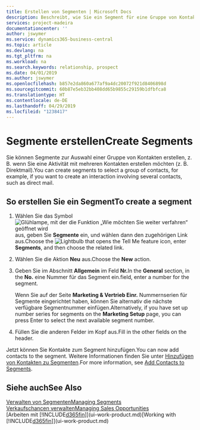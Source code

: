 ```yaml
---
title: Erstellen von Segmenten | Microsoft Docs
description: Beschreibt, wie Sie ein Segment für eine Gruppe von Kontakten in Business Central erstellen, beispielsweise um mehrere Kontakte mit einer Direktsendung anzusprechen.
services: project-madeira
documentationcenter: ''
author: jswymer
ms.service: dynamics365-business-central
ms.topic: article
ms.devlang: na
ms.tgt_pltfrm: na
ms.workload: na
ms.search.keywords: relationship, prospect
ms.date: 04/01/2019
ms.author: jswymer
ms.openlocfilehash: b857e2da860a677af9a4dc20072f921d8406898d
ms.sourcegitcommit: 60b87e5eb32bb408dd65b9855c29159b1dfbfca8
ms.translationtype: HT
ms.contentlocale: de-DE
ms.lasthandoff: 04/29/2019
ms.locfileid: "1238417"
---
```

# <a name="create-segments"></a><span data-ttu-id="1d3bd-103">Segmente erstellen</span><span class="sxs-lookup"><span data-stu-id="1d3bd-103">Create Segments</span></span>
<span data-ttu-id="1d3bd-104">Sie können Segmente zur Auswahl einer Gruppe von Kontakten erstellen, z. B. wenn Sie eine Aktivität mit mehreren Kontakten erstellen möchten (z. B. Direktmail).</span><span class="sxs-lookup"><span data-stu-id="1d3bd-104">You can create segments to select a group of contacts, for example, if you want to create an interaction involving several contacts, such as direct mail.</span></span>

## <a name="to-create-a-segment"></a><span data-ttu-id="1d3bd-105">So erstellen Sie ein Segment</span><span class="sxs-lookup"><span data-stu-id="1d3bd-105">To create a segment</span></span>
1. <span data-ttu-id="1d3bd-106">Wählen Sie das Symbol ![Glühlampe, mit der die Funktion „Wie möchten Sie weiter verfahren“ geöffnet wird](media/ui-search/search_small.png "Wie möchten Sie weiter verfahren?") aus, geben Sie **Segmente** ein, und wählen dann den zugehörigen Link aus.</span><span class="sxs-lookup"><span data-stu-id="1d3bd-106">Choose the ![Lightbulb that opens the Tell Me feature](media/ui-search/search_small.png "Tell me what you want to do") icon, enter **Segments**, and then choose the related link.</span></span>
2. <span data-ttu-id="1d3bd-107">Wählen Sie die Aktion **Neu** aus.</span><span class="sxs-lookup"><span data-stu-id="1d3bd-107">Choose the **New** action.</span></span>
3. <span data-ttu-id="1d3bd-108">Geben Sie im Abschnitt **Allgemein** im Feld **Nr.**</span><span class="sxs-lookup"><span data-stu-id="1d3bd-108">In the **General** section, in the **No.**</span></span> <span data-ttu-id="1d3bd-109">eine Nummer für das Segment ein.</span><span class="sxs-lookup"><span data-stu-id="1d3bd-109">field, enter a number for the segment.</span></span>

    <span data-ttu-id="1d3bd-110">Wenn Sie auf der Seite **Marketing & Vertrieb Einr.** Nummernserien für Segmente eingerichtet haben, können Sie alternativ die nächste verfügbare Segmentnummer einfügen.</span><span class="sxs-lookup"><span data-stu-id="1d3bd-110">Alternatively, if you have set up number series for segments on the **Marketing Setup** page, you can press Enter to select the next available segment number.</span></span>
4. <span data-ttu-id="1d3bd-111">Füllen Sie die anderen Felder im Kopf aus.</span><span class="sxs-lookup"><span data-stu-id="1d3bd-111">Fill in the other fields on the header.</span></span>

<span data-ttu-id="1d3bd-112">Jetzt können Sie Kontakte zum Segment hinzufügen.</span><span class="sxs-lookup"><span data-stu-id="1d3bd-112">You can now add contacts to the segment.</span></span> <span data-ttu-id="1d3bd-113">Weitere Informationen finden Sie unter [Hinzufügen von Kontakten zu Segmenten](marketing-add-contact-segment.md).</span><span class="sxs-lookup"><span data-stu-id="1d3bd-113">For more information, see [Add Contacts to Segments](marketing-add-contact-segment.md).</span></span>

## <a name="see-also"></a><span data-ttu-id="1d3bd-114">Siehe auch</span><span class="sxs-lookup"><span data-stu-id="1d3bd-114">See Also</span></span>
[<span data-ttu-id="1d3bd-115">Verwalten von Segmenten</span><span class="sxs-lookup"><span data-stu-id="1d3bd-115">Managing Segments</span></span>](marketing-segments.md)  
[<span data-ttu-id="1d3bd-116">Verkaufschancen verwalten</span><span class="sxs-lookup"><span data-stu-id="1d3bd-116">Managing Sales Opportunities</span></span>](marketing-manage-sales-opportunities.md)  
<span data-ttu-id="1d3bd-117">[Arbeiten mit [!INCLUDE[d365fin](includes/d365fin_md.md)]](ui-work-product.md)</span><span class="sxs-lookup"><span data-stu-id="1d3bd-117">[Working with [!INCLUDE[d365fin](includes/d365fin_md.md)]](ui-work-product.md)</span></span>  
